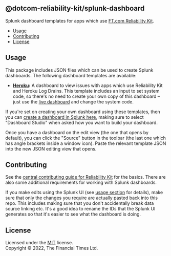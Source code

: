 
## @dotcom-reliability-kit/splunk-dashboard

Splunk dashboard templates for apps which use [FT.com Reliability Kit](https://github.com/Financial-Times/dotcom-reliability-kit#readme).

  * [Usage](#usage)
  * [Contributing](#contributing)
  * [License](#license)


## Usage

This package includes JSON files which can be used to create Splunk dashboards. The following dashboard templates are available:

  * **[Heroku](./src/heroku.json):** A dashboard to view issues with apps which use Reliability Kit and Heroku Log Drains. This template includes an input to set system code, so there's no need to create your own copy of this dashboard – just use the [live dashboard](https://financialtimes.splunkcloud.com/en-US/app/search/reliability_kit_heroku) and change the system code.

If you're set on creating your own dashboard using these templates, then you can [create a dashboard in Splunk here](https://financialtimes.splunkcloud.com/en-US/app/search/dashboards), making sure to select "Dashboard Studio" when asked how you want to build your dashboard.

Once you have a dashboard on the edit view (the one that opens by default), you can click the "Source" button in the toolbar (the last one which has angle brackets inside a window icon). Paste the relevant template JSON into the new JSON editing view that opens.


## Contributing

See the [central contributing guide for Reliability Kit](https://github.com/Financial-Times/dotcom-reliability-kit/blob/main/docs/contributing.md) for the basics. There are also some additional requirements for working with Splunk dashboards.

If you make edits using the Splunk UI (see [usage section](#usage) for details), make sure that only the changes you require are actually pasted back into this repo. This includes making sure that you don't accidentally break data source linking etc. It's a good idea to rename the IDs that the Splunk UI generates so that it's easier to see what the dashboard is doing.


## License

Licensed under the [MIT](https://github.com/Financial-Times/dotcom-reliability-kit/blob/main/LICENSE) license.<br/>
Copyright &copy; 2022, The Financial Times Ltd.
